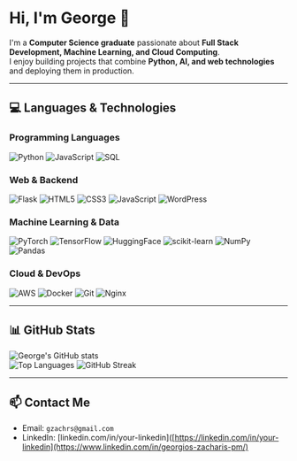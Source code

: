# Hi, I'm George 👋

I'm a **Computer Science graduate** passionate about **Full Stack Development, Machine Learning, and Cloud Computing**.  
I enjoy building projects that combine **Python, AI, and web technologies** and deploying them in production.  

---

## 💻 Languages & Technologies

### Programming Languages
![Python](https://img.shields.io/badge/-Python-3776AB?style=flat-square&logo=python&logoColor=white) 
![JavaScript](https://img.shields.io/badge/-JavaScript-F7DF1E?style=flat-square&logo=javascript&logoColor=black)
![SQL](https://img.shields.io/badge/-SQL-4479A1?style=flat-square&logo=mysql&logoColor=white)

### Web & Backend
![Flask](https://img.shields.io/badge/-Flask-000000?style=flat-square&logo=flask&logoColor=white)
![HTML5](https://img.shields.io/badge/-HTML5-E34F26?style=flat-square&logo=html5&logoColor=white)
![CSS3](https://img.shields.io/badge/-CSS3-1572B6?style=flat-square&logo=css3&logoColor=white)
![JavaScript](https://img.shields.io/badge/-JavaScript-F7DF1E?style=flat-square&logo=javascript&logoColor=black)
![WordPress](https://img.shields.io/badge/-WordPress-21759B?style=flat-square&logo=wordpress&logoColor=white)

### Machine Learning & Data
![PyTorch](https://img.shields.io/badge/-PyTorch-EE4C2C?style=flat-square&logo=pytorch&logoColor=white)
![TensorFlow](https://img.shields.io/badge/-TensorFlow-FF6F00?style=flat-square&logo=tensorflow&logoColor=white)
![HuggingFace](https://img.shields.io/badge/-HuggingFace-FEE101?style=flat-square&logo=huggingface&logoColor=black)
![scikit-learn](https://img.shields.io/badge/-scikit--learn-F7931E?style=flat-square)
![NumPy](https://img.shields.io/badge/-NumPy-013243?style=flat-square&logo=numpy&logoColor=white)
![Pandas](https://img.shields.io/badge/-Pandas-150458?style=flat-square&logo=pandas&logoColor=white)

### Cloud & DevOps
![AWS](https://img.shields.io/badge/-AWS-232F3E?style=flat-square&logo=amazon-aws&logoColor=white)
![Docker](https://img.shields.io/badge/-Docker-2496ED?style=flat-square&logo=docker&logoColor=white)
![Git](https://img.shields.io/badge/-Git-F05032?style=flat-square&logo=git&logoColor=white)
![Nginx](https://img.shields.io/badge/-Nginx-009639?style=flat-square&logo=nginx&logoColor=white)

---

## 📊 GitHub Stats
![George's GitHub stats](https://github-readme-stats.vercel.app/api?username=ZaxarhsGe&show_icons=true&theme=radical)  
![Top Languages](https://github-readme-stats.vercel.app/api/top-langs/?username=ZaxarhsGe&layout=compact&theme=radical&hide_border=true)
![GitHub Streak](https://github-readme-streak-stats.herokuapp.com/?user=ZaxarhsGe&theme=radical&hide_border=true)  

---

## 📫 Contact Me
- Email: `gzachrs@gmail.com`  
- LinkedIn: [linkedin.com/in/your-linkedin]([https://linkedin.com/in/your-linkedin](https://www.linkedin.com/in/georgios-zacharis-pm/)  

